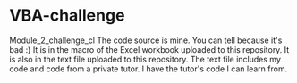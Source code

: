 # VBA-challenge
Module_2_challenge_cl
The code source is mine. You can tell because it's bad :) It is in the macro of the Excel workbook uploaded to this repository. 
It is also in the text file uploaded to this repository.
The text file includes my code and code from a private tutor. I have the tutor's code I can learn from. 
